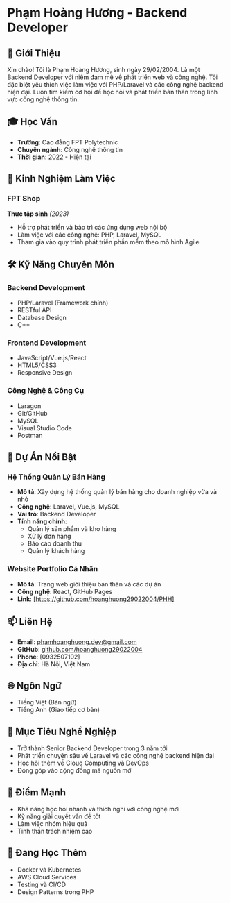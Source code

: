 # Phạm Hoàng Hương - Backend Developer

## 👋 Giới Thiệu
Xin chào! Tôi là Phạm Hoàng Hương, sinh ngày 29/02/2004. Là một Backend Developer với niềm đam mê về phát triển web và công nghệ. Tôi đặc biệt yêu thích việc làm việc với PHP/Laravel và các công nghệ backend hiện đại. Luôn tìm kiếm cơ hội để học hỏi và phát triển bản thân trong lĩnh vực công nghệ thông tin.

## 🎓 Học Vấn
- **Trường**: Cao đẳng FPT Polytechnic
- **Chuyên ngành**: Công nghệ thông tin
- **Thời gian**: 2022 - Hiện tại

## 💼 Kinh Nghiệm Làm Việc
### FPT Shop
**Thực tập sinh** *(2023)*
- Hỗ trợ phát triển và bảo trì các ứng dụng web nội bộ
- Làm việc với các công nghệ: PHP, Laravel, MySQL
- Tham gia vào quy trình phát triển phần mềm theo mô hình Agile

## 🛠 Kỹ Năng Chuyên Môn
### Backend Development
- PHP/Laravel (Framework chính)
- RESTful API
- Database Design
- C++

### Frontend Development
- JavaScript/Vue.js/React
- HTML5/CSS3
- Responsive Design

### Công Nghệ & Công Cụ
- Laragon
- Git/GitHub
- MySQL
- Visual Studio Code
- Postman

## 🌟 Dự Án Nổi Bật
### Hệ Thống Quản Lý Bán Hàng
- **Mô tả**: Xây dựng hệ thống quản lý bán hàng cho doanh nghiệp vừa và nhỏ
- **Công nghệ**: Laravel, Vue.js, MySQL
- **Vai trò**: Backend Developer
- **Tính năng chính**: 
  - Quản lý sản phẩm và kho hàng
  - Xử lý đơn hàng
  - Báo cáo doanh thu
  - Quản lý khách hàng

### Website Portfolio Cá Nhân
- **Mô tả**: Trang web giới thiệu bản thân và các dự án
- **Công nghệ**: React, GitHub Pages
- **Link**: [https://github.com/hoanghuong29022004/PHH]

## 📫 Liên Hệ
- **Email**: phamhoanghuong.dev@gmail.com
- **GitHub**: [github.com/hoanghuong29022004](https://github.com/hoanghuong29022004)
- **Phone**: [0932507102]
- **Địa chỉ**: Hà Nội, Việt Nam

## 🌐 Ngôn Ngữ
- Tiếng Việt (Bản ngữ)
- Tiếng Anh (Giao tiếp cơ bản)

## 🎯 Mục Tiêu Nghề Nghiệp
- Trở thành Senior Backend Developer trong 3 năm tới
- Phát triển chuyên sâu về Laravel và các công nghệ backend hiện đại
- Học hỏi thêm về Cloud Computing và DevOps
- Đóng góp vào cộng đồng mã nguồn mở

## 💪 Điểm Mạnh
- Khả năng học hỏi nhanh và thích nghi với công nghệ mới
- Kỹ năng giải quyết vấn đề tốt
- Làm việc nhóm hiệu quả
- Tinh thần trách nhiệm cao

## 🌱 Đang Học Thêm
- Docker và Kubernetes
- AWS Cloud Services
- Testing và CI/CD
- Design Patterns trong PHP